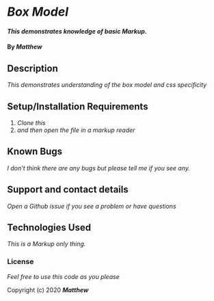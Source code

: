 # _Box Model_

#### _This demonstrates knowledge of basic Markup._

#### By _**Matthew**_

## Description

_This demonstrates understanding of the box model and css specificity_

## Setup/Installation Requirements

1. _Clone this_
2. _and then open the file in a markup reader_

## Known Bugs

_I don't think there are any bugs but please tell me if you see any._

## Support and contact details

_Open a Github issue if you see a problem or have questions_

## Technologies Used

_This is a Markup only thing._

### License

*Feel free to use this code as you please*

Copyright (c) 2020 **_Matthew_**
